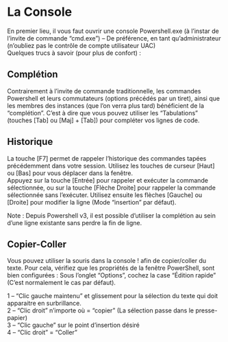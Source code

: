 # La Console

En premier lieu, il vous faut ouvrir une console Powershell.exe (à l’instar de l’invite de commande “cmd.exe”) – De préférence, en tant qu’administrateur (n’oubliez pas le contrôle de compte utilisateur UAC)   
Quelques trucs à savoir (pour plus de confort) :

## Complétion
Contrairement à l’invite de commande traditionnelle, les commandes Powershell et leurs commutateurs (options précédés par un tiret), ainsi que les membres des instances (que l’on verra plus tard) bénéficient de la “complétion”. C’est à dire que vous pouvez utiliser les “Tabulations” (touches [Tab] ou [Maj] + [Tab]) pour compléter vos lignes de code.

## Historique
La touche [F7] permet de rappeler l’historique des commandes tapées précédemment dans votre session. Utilisez les touches de curseur [Haut] ou [Bas] pour vous déplacer dans la fenêtre.    
Appuyez sur la touche [Entrée] pour rappeler et exécuter la commande sélectionnée, ou sur la touche [Flèche Droite] pour rappeler la commande sélectionnée sans l’exécuter. Utilisez ensuite les flèches [Gauche] ou [Droite] pour modifier la ligne (Mode “insertion” par défaut).

Note : Depuis Powershell v3, il est possible d’utiliser la complétion au sein d’une ligne existante sans perdre la fin de ligne.

## Copier-Coller
Vous pouvez utiliser la souris dans la console ! afin de copier/coller du texte. Pour cela, vérifiez que les propriétés de la fenêtre PowerShell, sont bien configurées : Sous l’onglet “Options”, cochez la case “Édition rapide” (C’est normalement le cas par défaut).

1 – “Clic gauche maintenu” et glissement pour la sélection du texte qui doit apparaitre en surbrillance.   
2 – “Clic droit” n’importe où = “copier” (La sélection passe dans le presse-papier)   
3 – “Clic gauche” sur le point d’insertion désiré   
4 – “Clic droit” = “Coller”
